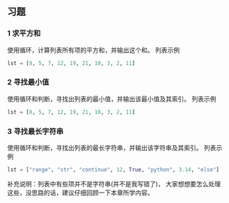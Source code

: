 ## 习题
### 1 求平方和
使用循环，计算列表所有项的平方和，并输出这个和。
列表示例
```python
lst = [8, 5, 7, 12, 19, 21, 10, 3, 2, 11]
```
### 2 寻找最小值
使用循环和判断，寻找出列表的最小值，并输出该最小值及其索引。
列表示例
```python
lst = [8, 5, 7, 12, 19, 21, 10, 3, 2, 11]
```

### 3 寻找最长字符串
使用循环和判断，寻找出列表的最长字符串，并输出该字符串及其索引。
列表示例
```python
lst = ["range", "str", "continue", 12, True, "python", 3.14, "else"]
```

补充说明：列表中有些项并不是字符串(并不是我写错了)，
大家想想要怎么处理这些，没思路的话，建议仔细回顾一下本章所学内容。
